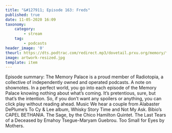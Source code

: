```yaml
---
title: "&#127911; Episode 163: Freds"
published: true
date: 11-05-2020 16:09
taxonomy:
    category:
        - stream
    tag:
        - podcasts
header_image: '0'
theurl: https://dts.podtrac.com/redirect.mp3/dovetail.prxu.org/memory/fef5e8e3-196b-4594-9d8e-3db04d719f2f/thememorypalace.mp3
image: artwork-resized.jpg
template: item
--- 
```

Episode summary: The Memory Palace is a proud member of Radiotopia, a collective of independently owned and operated podcasts. A note on shownotes. In a perfect world, you go into each episode of the Memory Palace knowing nothing about what’s coming. It’s pretentious, sure, but that’s the intention. So, if you don’t want any spoilers or anything, you can click play without reading ahead. Music We hear a couple from Alabaster DePlume’s To Cy & Lee album, Whisky Story Time and Not My Ask. Bibio’s CAPEL BETHANIA. The Sage, by the Chico Hamilton Quintet. The Last Tears of a Deceased by Emahoy Tsegue-Maryam Guebrou. Too Small for Eyes by Mothers.

